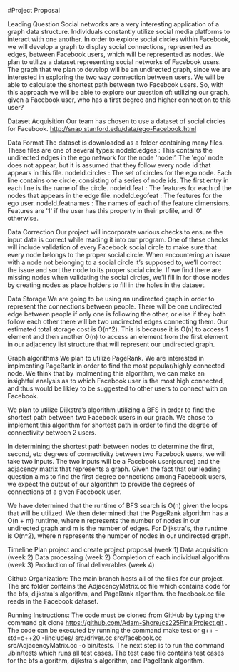 #Project Proposal

Leading Question
Social networks are a very interesting application of a graph data structure. Individuals constantly utilize social media platforms to interact with one another. In order to explore social circles within Facebook, we will develop a graph to display social connections, represented as edges, between Facebook users, which will be represented as nodes. We plan to utilize a dataset representing social networks of Facebook users. The graph that we plan to develop will be an undirected graph, since we are interested in exploring the two way connection between users. We will be able to calculate the shortest path between two Facebook users. So, with this approach we will be able to explore our question of: utilizing our graph, given a Facebook user, who has a first degree and higher connection to this user?

Dataset Acquisition
Our team has chosen to use a dataset of social circles for Facebook. http://snap.stanford.edu/data/ego-Facebook.html

Data Format
The dataset is downloaded as a folder containing many files. These files are one of several types: nodeId.edges : This contains the undirected edges in the ego network for the node 'nodeI’. The 'ego' node does not appear, but it is assumed that they follow every node id that appears in this file. nodeId.circles : The set of circles for the ego node. Each line contains one circle, consisting of a series of node ids. The first entry in each line is the name of the circle. nodeId.feat : The features for each of the nodes that appears in the edge file. nodeId.egofeat : The features for the ego user. nodeId.featnames : The names of each of the feature dimensions. Features are '1' if the user has this property in their profile, and '0' otherwise.

Data Correction
Our project will incorporate various checks to ensure the input data is correct while reading it into our program. One of these checks will include validation of every Facebook social circle to make sure that every node belongs to the proper social circle. When encountering an issue with a node not belonging to a social circle it’s supposed to, we’ll correct the issue and sort the node to its proper social circle. If we find there are missing nodes when validating the social circles, we’ll fill in for those nodes by creating nodes as place holders to fill in the holes in the dataset.

Data Storage
We are going to be using an undirected graph in order to represent the connections between people. There will be one undirected edge between people if only one is following the other, or else if they both follow each other there will be two undirected edges connecting them. Our estimated total storage cost is O(n^2). This is because it is O(n) to access 1 element and then another O(n) to access an element from the first element in our adjacency list structure that will represent our undirected graph.

Graph algorithms
We plan to utilize PageRank. We are interested in implmenting PageRank in order to find the most popular/highly connected node. We think that by implmenting this algorithm, we can make an insightful analysis as to which Facebook user is the most high connected, and thus would be likley to be suggested to other users to connect with on Facebook.

We plan to utilize Dijkstra’s algorithm utilizing a BFS in order to find the shortest path between two Facebook users in our graph. We chose to implement this algorithm for shortest path in order to find the degree of connectivity between 2 users.

In determining the shortest path between nodes to determine the first, second, etc degrees of connectivity between two Facebook users, we will take two inputs. The two inputs will be a Facebook user(source) and the adjacency matrix that represents a graph. Given the fact that our leading question aims to find the first degree connections among Facebook users, we expect the output of our algorithm to provide the degrees of connections of a given Facebook user.

We have determined that the runtime of BFS search is O(n) given the loops that will be utilized. We then determined that the PageRank algorithm has a O(n + m) runtime, where n represents the number of nodes in our undirected graph and m is the number of edges. For Dijkstra's, the runtime is O(n^2), where n represents the number of nodes in our undirected graph.


Timeline
Plan project and create project proposal (week 1) Data acquisition (week 2) Data processing (week 2) Completion of each individual algorithm (week 3) Production of final deliverables (week 4)

Github Organization: The main branch hosts all of the files for our project. The src folder contains the AdjacencyMatrix.cc file which contains code for the bfs, dijkstra's algorithm, and PageRank algorithm. the facebook.cc file reads in the Facebook dataset.


Running Instructions: The code must be cloned from GitHub by typing the command git clone https://github.com/Adam-Shore/cs225FinalProject.git . The code can be executed by running the command make test or g++ -std=c++20 -Iincludes/ src/driver.cc src/facebook.cc src/AdjacencyMatrix.cc -o bin/tests. The next step is to run the command ./bin/tests which runs all test cases. The test case file contains test cases for the bfs algorithm, dijkstra's algorithm, and PageRank algorithm.
